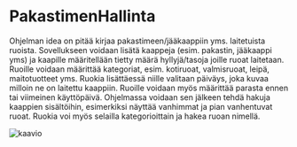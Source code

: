 # PakastimenHallinta
Ohjelman idea on pitää kirjaa pakastimeen/jääkaappiin yms. laitetuista ruoista. Sovellukseen voidaan lisätä kaappeja (esim. pakastin, jääkaappi yms) ja kaapille määritellään tietty määrä hyllyjä/tasoja joille ruoat laitetaan. Ruoille voidaan määrittää kategoriat, esim. kotiruoat, valmisruoat, leipä, maitotuotteet yms. Ruokia lisättäessä niille valitaan päiväys, joka kuvaa milloin ne on laitettu kaappiin. Ruoille voidaan myös määrittää parasta ennen tai viimeinen käyttöpäivä. Ohjelmassa voidaan sen jälkeen tehdä hakuja kaappien sisältöihin, esimerkiksi näyttää vanhimmat ja pian vanhentuvat ruoat. Ruokia voi myös selailla kategorioittain ja hakea ruoan nimellä. 

![kaavio]()
